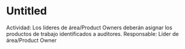 # Untitled

Actividad: Los líderes de área/Product Owners deberán asignar los productos de trabajo identificados a auditores.
Responsable: Líder de área/Product Owner